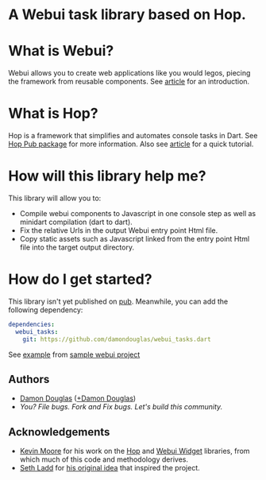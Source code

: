A Webui task library based on Hop.
==================================

# What is Webui?

Webui allows you to create web applications like you would legos, piecing the framework from reusable components.
See [article](http://www.dartlang.org/articles/web-ui/) for an introduction.

# What is Hop?

Hop is a framework that simplifies and automates console tasks in Dart.  See [Hop Pub package](http://pub.dartlang.org/packages/hop) for more information.  Also see [article](https://github.com/kevmoo/bot.dart/wiki/Using-Hop%2C-Part-1%3A-Building-and-Running-Your-First-Hop-Task-Application) for a quick tutorial.

# How will this library help me?

This library will allow you to:
* Compile webui components to Javascript in one console step as well as minidart compilation (dart to dart).
* Fix the relative Urls in the output Webui entry point Html file.
* Copy static assets such as Javascript linked from the entry point Html file into the target output directory.

# How do I get started?

This library isn't yet published on [pub](http://http://pub.dartlang.org/).  Meanwhile, you can add the following dependency:

```yaml
dependencies:
  webui_tasks:
    git: https://github.com/damondouglas/webui_tasks.dart
```

See [example](https://github.com/damondouglas/webui_tasks.dart/blob/master/example/simple/tool/hop_runner.dart) from [sample webui project](https://github.com/damondouglas/webui_tasks.dart/tree/master/example/simple)

## Authors
 * [Damon Douglas](https://github.com/damondouglas) ([+Damon Douglas](https://plus.google.com/u/0/108940381045821372455/))
 * _You? File bugs. Fork and Fix bugs. Let's build this community._

## Acknowledgements
* [Kevin Moore](https://github.com/kevmoo) for his work on the [Hop](https://github.com/kevmoo/hop.dart) and [Webui Widget](https://github.com/kevmoo/widget.dart) libraries, from which much of this code and methodology derives.
* [Seth Ladd](https://github.com/sethladd) for [his original idea](https://groups.google.com/a/dartlang.org/d/msg/web-ui/Xvk3BU8NnxI/S13aR6zh3wYJ) that inspired the project.
